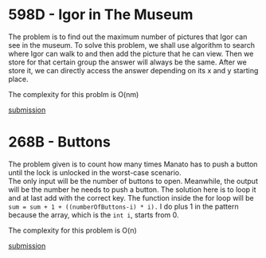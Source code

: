 # 598D - Igor in The Museum  

The problem is to find out the maximum number of pictures that Igor can see in the museum. To solve this problem, we shall use algorithm to search where Igor can walk to and then add the picture that he can view. Then we store for that certain group the answer will always be the same. After we store it, we can directly access the answer depending on its x and y starting place.  

The complexity for this problm is O(nm)  

[submission](http://codeforces.com/contest/598/submission/43460218)  

# 268B - Buttons  

The problem given is to count how many times Manato has to push a button until the lock is unlocked in the worst-case scenario.  
The only input will be the number of buttons to open. Meanwhile, the output will be the number he needs to push a button. 
The solution here is to loop it and at last add with the correct key. The function inside the for loop will be `sum = sum + 1 + ((numberOfButtons-i) * i).` I do plus 1 in the pattern because the array, which is the `int i`, starts from 0.  

The complexity for this problem is O(n)  

[submission](http://codeforces.com/contest/268/submission/43455592)
